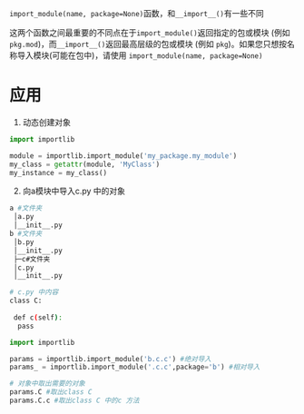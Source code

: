 
`import_module(name, package=None)`函数，和`__import__()`有一些不同

这两个函数之间最重要的不同点在于`import_module()`返回指定的包或模块 (例如 `pkg.mod`)，而`__import__()`返回最高层级的包或模块 (例如 `pkg`)。如果您只想按名称导入模块(可能在包中)，请使用 `import_module(name, package=None)`


# 应用
1. 动态创建对象
```python
import importlib

module = importlib.import_module('my_package.my_module')
my_class = getattr(module, 'MyClass')
my_instance = my_class()
```

2. 向a模块中导入c.py 中的对象

```sh
a #文件夹
 │a.py
 │__init__.py
b #文件夹
 │b.py
 │__init__.py
 ├─c#文件夹
 │c.py
 │__init__.py

# c.py 中内容
class C:
 
 def c(self):
  pass
```


```py
import importlib

params = importlib.import_module('b.c.c') #绝对导入
params_ = importlib.import_module('.c.c',package='b') #相对导入

# 对象中取出需要的对象
params.C #取出class C
params.C.c #取出class C 中的c 方法
```